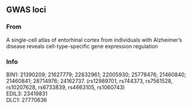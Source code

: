 ## GWAS loci
### From
A single-cell atlas of entorhinal cortex from individuals with Alzheimer’s disease reveals cell-type-specific gene expression regulation
### Info
BIN1: 21390209; 21627779; 22832961; 22005930; 25778476; 21460840; 21460841; 28714976; 24162737. (rs12989701, rs744373, rs7561528, rs10207628, rs6733839, rs4663105, rs1060743) \
EDIL3: 23419831 \
DLC1: 27770636